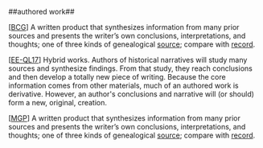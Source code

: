 ##authored work##

\[[BCG](SOURCES.md#BCG)\] A written product that synthesizes information from many prior sources and presents the writer’s own conclusions, interpretations, and thoughts; one of three kinds of genealogical [source](source.md); compare with [record](record.md).

\[[EE-QL17](SOURCES.md#EE-QL17)\] Hybrid works. Authors of historical narratives will study many sources and synthesize findings. From that study, they reach conclusions and then develop a totally new piece of writing. Because the core information comes from other materials, much of an authored work is derivative. However, an author's conclusions and narrative will (or should) form a new, original, creation.

\[[MGP](SOURCES.md#MGP)\] A written product that synthesizes information from many prior sources and presents the writer’s own conclusions, interpretations, and thoughts; one of three kinds of genealogical [source](source.md); compare with [record](record.md).
